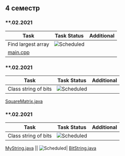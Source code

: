 ## 4 семестр



### **.02.2021
| Task | Task Status| Additional |
| -------- | -------- | --------| 
| Find largest array | ![Scheduled](https://github.com/AnzhelikaKravchuk/.NET-Training.-Spring-2019/blob/master/Pictures/icons-ok.png)|
[main.cpp](https://github.com/PavelShvedkov/PM.ShvedkovPavel/blob/master/semester-4/Lab1Task4(findLargestArray)/Main.java)|



### **.02.2021
| Task | Task Status| Additional |
| -------- | -------- | --------| 
| Class string of bits| ![Scheduled](https://github.com/AnzhelikaKravchuk/.NET-Training.-Spring-2019/blob/master/Pictures/icons-inprogress.png)
[SquareMatrix.java](https://github.com/PavelShvedkov/PM.ShvedkovPavel/blob/master/semester-4/Lab2Task3(determinant)/SquareMatrix.java)



### **.02.2021
| Task | Task Status| Additional |
| -------- | -------- | --------| 
| Class string of bits| ![Scheduled](https://github.com/AnzhelikaKravchuk/.NET-Training.-Spring-2019/blob/master/Pictures/icons-inprogress.png)|
[MyString.java](https://github.com/PavelShvedkov/PM.ShvedkovPavel/blob/master/semester-4/Lab3task6(bitString)/MyString.java)
|| ![Scheduled](https://github.com/AnzhelikaKravchuk/.NET-Training.-Spring-2019/blob/master/Pictures/icons-inprogress.png)|
[BitString.java](https://github.com/PavelShvedkov/PM.ShvedkovPavel/blob/master/semester-4/Lab3task6(bitString)/BitString.java)

